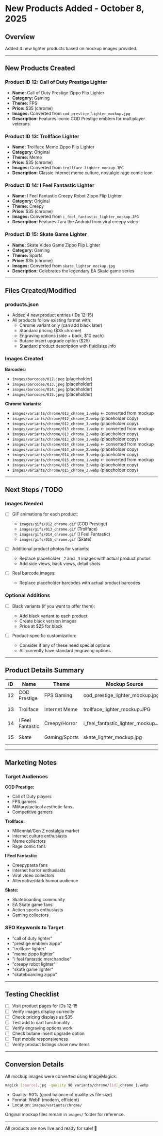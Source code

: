 # New Products Added - October 8, 2025

## Overview
Added 4 new lighter products based on mockup images provided.

---

## New Products Created

### Product ID 12: Call of Duty Prestige Lighter
- **Name:** Call of Duty Prestige Zippo Flip Lighter
- **Category:** Gaming
- **Theme:** FPS
- **Price:** $35 (chrome)
- **Images:** Converted from `cod_prestige_lighter_mockup.jpg`
- **Description:** Features iconic COD Prestige emblem for multiplayer veterans

### Product ID 13: Trollface Lighter  
- **Name:** Trollface Meme Zippo Flip Lighter
- **Category:** Original
- **Theme:** Meme
- **Price:** $35 (chrome)
- **Images:** Converted from `trollface_lighter_mockup.JPG`
- **Description:** Classic internet meme culture, nostalgic rage comic icon

### Product ID 14: I Feel Fantastic Lighter
- **Name:** I Feel Fantastic Creepy Robot Zippo Flip Lighter
- **Category:** Original
- **Theme:** Creepy
- **Price:** $35 (chrome)
- **Images:** Converted from `i_feel_fantastic_lighter_mockup.JPG`
- **Description:** Features Tara the Android from viral creepy video

### Product ID 15: Skate Game Lighter
- **Name:** Skate Video Game Zippo Flip Lighter
- **Category:** Gaming
- **Theme:** Sports
- **Price:** $35 (chrome)
- **Images:** Converted from `skate_lighter_mockup.jpg`
- **Description:** Celebrates the legendary EA Skate game series

---

## Files Created/Modified

### products.json
- Added 4 new product entries (IDs 12-15)
- All products follow existing format with:
  - Chrome variant only (can add black later)
  - Standard pricing ($35 chrome)
  - Engraving options (side + back, $10 each)
  - Butane insert upgrade option ($25)
  - Standard product description with fluid/size info

### Images Created
**Barcodes:**
- `images/barcodes/012.jpeg` (placeholder)
- `images/barcodes/013.jpeg` (placeholder)
- `images/barcodes/014.jpeg` (placeholder)
- `images/barcodes/015.jpeg` (placeholder)

**Chrome Variants:**
- `images/variants/chrome/012_chrome_1.webp` ← converted from mockup
- `images/variants/chrome/012_chrome_2.webp` (placeholder copy)
- `images/variants/chrome/012_chrome_3.webp` (placeholder copy)
- `images/variants/chrome/013_chrome_1.webp` ← converted from mockup
- `images/variants/chrome/013_chrome_2.webp` (placeholder copy)
- `images/variants/chrome/013_chrome_3.webp` (placeholder copy)
- `images/variants/chrome/014_chrome_1.webp` ← converted from mockup
- `images/variants/chrome/014_chrome_2.webp` (placeholder copy)
- `images/variants/chrome/014_chrome_3.webp` (placeholder copy)
- `images/variants/chrome/015_chrome_1.webp` ← converted from mockup
- `images/variants/chrome/015_chrome_2.webp` (placeholder copy)
- `images/variants/chrome/015_chrome_3.webp` (placeholder copy)

---

## Next Steps / TODO

### Images Needed
- [ ] GIF animations for each product:
  - `images/gifs/012_chrome.gif` (COD Prestige)
  - `images/gifs/013_chrome.gif` (Trollface)
  - `images/gifs/014_chrome.gif` (I Feel Fantastic)
  - `images/gifs/015_chrome.gif` (Skate)

- [ ] Additional product photos for variants:
  - Replace placeholder `_2` and `_3` images with actual product photos
  - Add side views, back views, detail shots

- [ ] Real barcode images:
  - Replace placeholder barcodes with actual product barcodes

### Optional Additions
- [ ] Black variants (if you want to offer them):
  - Add black variant to each product
  - Create black version images
  - Price at $25 for black

- [ ] Product-specific customization:
  - Consider if any of these need special options
  - All currently have standard engraving options

---

## Product Details Summary

| ID | Name | Theme | Mockup Source | Status |
|----|------|-------|---------------|--------|
| 12 | COD Prestige | FPS Gaming | cod_prestige_lighter_mockup.jpg | ✅ Added |
| 13 | Trollface | Internet Meme | trollface_lighter_mockup.JPG | ✅ Added |
| 14 | I Feel Fantastic | Creepy/Horror | i_feel_fantastic_lighter_mockup.JPG | ✅ Added |
| 15 | Skate | Gaming/Sports | skate_lighter_mockup.jpg | ✅ Added |

---

## Marketing Notes

### Target Audiences

**COD Prestige:**
- Call of Duty players
- FPS gamers
- Military/tactical aesthetic fans
- Competitive gamers

**Trollface:**
- Millennial/Gen Z nostalgia market
- Internet culture enthusiasts
- Meme collectors
- Rage comic fans

**I Feel Fantastic:**
- Creepypasta fans
- Internet horror enthusiasts
- Viral video collectors
- Alternative/dark humor audience

**Skate:**
- Skateboarding community
- EA Skate game fans
- Action sports enthusiasts
- Gaming collectors

### SEO Keywords to Target
- "call of duty lighter"
- "prestige emblem zippo"
- "trollface lighter"
- "meme zippo lighter"
- "i feel fantastic merchandise"
- "creepy robot lighter"
- "skate game lighter"
- "skateboarding zippo"

---

## Testing Checklist

- [ ] Visit product pages for IDs 12-15
- [ ] Verify images display correctly
- [ ] Check pricing displays as $35
- [ ] Test add to cart functionality
- [ ] Verify engraving options work
- [ ] Check butane insert upgrade option
- [ ] Test mobile responsiveness
- [ ] Verify product listings show new items

---

## Conversion Details

All mockup images were converted using ImageMagick:
```bash
magick [source].jpg -quality 90 variants/chrome/[id]_chrome_1.webp
```

- Quality: 90% (good balance of quality vs file size)
- Format: WebP (modern, efficient)
- Location: `images/variants/chrome/`

Original mockup files remain in `images/` folder for reference.

---

All products are now live and ready for sale! 🎉
